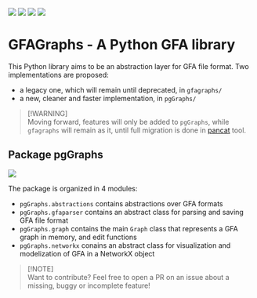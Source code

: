 [![](https://img.shields.io/badge/Python-3.10-blue.svg)]()
[![](https://img.shields.io/badge/Python-3.11-blue.svg)]()
[![](https://img.shields.io/badge/Python-3.12-blue.svg)]()
[![](https://img.shields.io/badge/documentation-unfinished-orange.svg)]()

# GFAGraphs - A Python GFA library

This Python library aims to be an abstraction layer for GFA file format.
Two implementations are proposed:
+ a legacy one, which will remain until deprecated, in `gfagraphs/`
+ a new, cleaner and faster implementation, in `pgGraphs/`

> [!WARNING]\
> Moving forward, features will only be added to `pgGraphs`, while `gfagraphs` will remain as it, until full migration is done in [pancat](https://github.com/Tharos-ux/pancat) tool.

## Package pgGraphs

![](https://media.discordapp.net/attachments/874430800802754623/1179353568105467964/library.png)

The package is organized in 4 modules:
+ `pgGraphs.abstractions` contains abstractions over GFA formats
+ `pgGraphs.gfaparser` contains an abstract class for parsing and saving GFA file format
+ `pgGraphs.graph` contains the main `Graph` class that represents a GFA graph in memory, and edit functions
+ `pgGraphs.networkx` conains an abstract class for visualization and modelization of GFA in a NetworkX object

> [!NOTE]\
> Want to contribute? Feel free to open a PR on an issue about a missing, buggy or incomplete feature!

